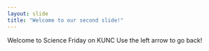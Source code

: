 ```yaml
---
layout: slide
title: "Welcome to our second slide!"
---
```

Welcome to Science Friday on KUNC
Use the left arrow to go back!
